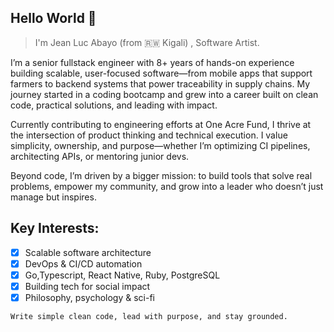 

## Hello World 👋


> I'm Jean Luc Abayo (from 🇷🇼 Kigali) , Software Artist.


I’m a senior fullstack engineer with 8+ years of hands-on experience building scalable, user-focused software—from mobile apps that support farmers to backend systems that power traceability in supply chains. My journey started in a coding bootcamp and grew into a career built on clean code, practical solutions, and leading with impact.

Currently contributing to engineering efforts at One Acre Fund, I thrive at the intersection of product thinking and technical execution. I value simplicity, ownership, and purpose—whether I’m optimizing CI pipelines, architecting APIs, or mentoring junior devs.

Beyond code, I’m driven by a bigger mission: to build tools that solve real problems, empower my community, and grow into a leader who doesn’t just manage but inspires.

## Key Interests:
- [x] Scalable software architecture
- [x] DevOps & CI/CD automation
- [x] Go,Typescript, React Native, Ruby, PostgreSQL
- [x] Building tech for social impact
- [x] Philosophy, psychology & sci-fi

```Write simple clean code, lead with purpose, and stay grounded.```


